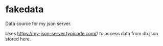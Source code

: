 # fakedata
Data source for my json server.

Uses https://my-json-server.typicode.com/<username>/<repository> to access data from db.json stored here.
